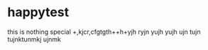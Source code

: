 # happytest
this is nothing special
+,kjcr,cfgtgth++h+yjh
ryjn
yujh
yujh
ujn
tujn
tujnktunmkj
ujnmk
